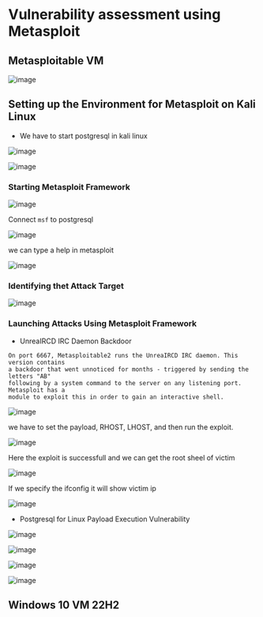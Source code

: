 # Vulnerability assessment using Metasploit

## Metasploitable VM 

![image](https://github.com/jayshah17/Implementation-of-Cyber-Security-Lab/assets/76842630/e42ac9c2-74fc-4bd6-9841-bef98b3f81b5)

## Setting up the Environment for Metasploit on Kali Linux

- We have to start postgresql in kali linux

![image](https://github.com/jayshah17/Implementation-of-Cyber-Security-Lab/assets/76842630/1fe049c3-0a3b-4021-b7b6-2d8741664686)

![image](https://github.com/jayshah17/Implementation-of-Cyber-Security-Lab/assets/76842630/1227dd7e-0426-4de0-a0f4-950359d31868)


### Starting Metasploit Framework

![image](https://github.com/jayshah17/Implementation-of-Cyber-Security-Lab/assets/76842630/0fd83e5e-21c2-4798-927b-5231c5bce367)

Connect `msf` to postgresql

![image](https://github.com/jayshah17/Implementation-of-Cyber-Security-Lab/assets/76842630/16c22315-c9e7-4509-a644-db7d66c2eb37)

we can type a help in metasploit

![image](https://github.com/jayshah17/Implementation-of-Cyber-Security-Lab/assets/76842630/b0b274d3-3082-4fad-afda-8357f2860f33)

### Identifying thet Attack Target 

![image](https://github.com/jayshah17/Implementation-of-Cyber-Security-Lab/assets/76842630/c15a1839-2543-4195-a46f-5c6809d858ca)

### Launching Attacks Using Metasploit Framework 

- UnreaIRCD IRC Daemon Backdoor
```
On port 6667, Metasploitable2 runs the UnreaIRCD IRC daemon. This version contains 
a backdoor that went unnoticed for months - triggered by sending the letters "AB" 
following by a system command to the server on any listening port. Metasploit has a 
module to exploit this in order to gain an interactive shell. 
```

![image](https://github.com/jayshah17/Implementation-of-Cyber-Security-Lab/assets/76842630/cda4836b-435a-466c-8c5d-56eb7cc7a043)

we have to set the payload, RHOST, LHOST, and then run the exploit.

![image](https://github.com/jayshah17/Implementation-of-Cyber-Security-Lab/assets/76842630/6151365e-6724-4262-a460-83b9fc752249)

Here the exploit is successfull and we can get the root sheel of victim

![image](https://github.com/jayshah17/Implementation-of-Cyber-Security-Lab/assets/76842630/618e35bf-48c2-436f-a4e2-a9cf1ca5f826)

If we specify the ifconfig it will show victim ip

![image](https://github.com/jayshah17/Implementation-of-Cyber-Security-Lab/assets/76842630/b00d491d-16f8-49d9-a574-505f72e4331e)

- Postgresql for Linux Payload Execution Vulnerability

![image](https://github.com/jayshah17/Implementation-of-Cyber-Security-Lab/assets/76842630/8057a3b2-839e-41a5-898f-dc918fe280a6)

![image](https://github.com/jayshah17/Implementation-of-Cyber-Security-Lab/assets/76842630/58f70743-6af8-4c46-9bd9-b81af252d7d1)

![image](https://github.com/jayshah17/Implementation-of-Cyber-Security-Lab/assets/76842630/9e38fa64-3927-4d6d-a2b4-7d1d8e534f9c)

![image](https://github.com/jayshah17/Implementation-of-Cyber-Security-Lab/assets/76842630/b360f138-7d1e-4da2-85c1-1832d88e1734)

## Windows 10 VM 22H2


